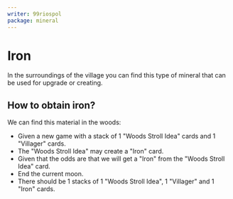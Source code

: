 ```yaml
---
writer: 99riospol
package: mineral
---
```


# Iron

In the surroundings of the village you can
find this type of mineral that can be used
for upgrade or creating.

## How to obtain iron?

We can find this material in the woods:

 * Given a new game with a stack of 1 "Woods Stroll Idea" cards and 1 "Villager" cards.
 * The "Woods Stroll Idea" may create a "Iron" card.
 * Given that the odds are that we will get a "Iron" from the "Woods Stroll Idea" card.
 * End the current moon.
 * There should be 1 stacks of 1 "Woods Stroll Idea", 1 "Villager" and 1 "Iron" cards.

